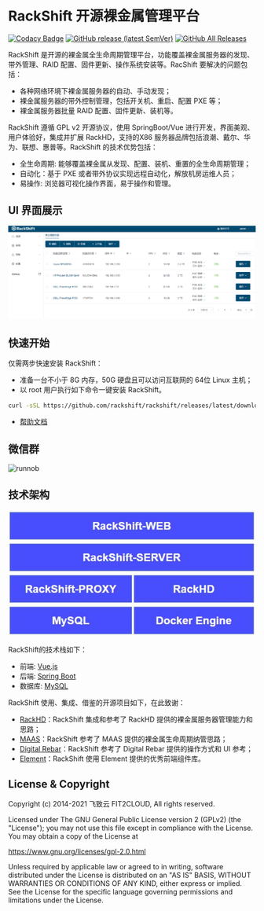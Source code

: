 # RackShift 开源裸金属管理平台

[![Codacy Badge](https://api.codacy.com/project/badge/Grade/956d688c965044d49ec807817efd3ca0)](https://app.codacy.com/gh/rackshift/rackshift?utm_source=github.com&utm_medium=referral&utm_content=rackshift/rackshift&utm_campaign=Badge_Grade)
[![GitHub release (latest SemVer)](https://img.shields.io/github/v/release/rackshift/rackshift)](https://github.com/rackshift/rackshift/releases/latest)
[![GitHub All Releases](https://img.shields.io/github/downloads/rackshift/rackshift/total)](https://github.com/rackshift/rackshift/releases)

RackShift 是开源的裸金属全生命周期管理平台，功能覆盖裸金属服务器的发现、带外管理、RAID 配置、固件更新、操作系统安装等。RacShift 要解决的问题包括：

- 各种网络环境下裸金属服务器的自动、手动发现；
- 裸金属服务器的带外控制管理，包括开关机、重启、配置 PXE 等；
- 裸金属服务器批量 RAID 配置、固件更新、装机等。

RackShift 遵循 GPL v2 开源协议，使用 SpringBoot/Vue 进行开发，界面美观、用户体验好，集成并扩展 RackHD，支持的X86 服务器品牌包括浪潮、戴尔、华为、联想、惠普等。RackShift 的技术优势包括：

- 全生命周期: 能够覆盖裸金属从发现、配置、装机、重置的全生命周期管理；
- 自动化：基于 PXE 或者带外协议实现远程自动化，解放机房运维人员；
- 易操作: 浏览器可视化操作界面，易于操作和管理。

## UI 界面展示

![runoob](docs/pic/rs-main.png)

## 快速开始

仅需两步快速安装 RackShift：

 * 准备一台不小于 8G 内存，50G 硬盘且可以访问互联网的 64位 Linux 主机；
 * 以 root 用户执行如下命令一键安装 RackShift。

```sh
curl -sSL https://github.com/rackshift/rackshift/releases/latest/download/quick_start.sh | sh
```

*  [帮助文档](https://rackshift-docs.fit2cloud.com/) 

## 微信群

![runnob](https://f2c-south.oss-cn-shenzhen.aliyuncs.com/RackHD-dont-del/RackShift/rs-21-03-14.png) 

## 技术架构

![runoob](docs/pic/rs-structure.jpg)

RackShift的技术栈如下：

- 前端: [Vue.js](https://vuejs.org/)
- 后端: [Spring Boot](https://www.tutorialspoint.com/spring_boot/spring_boot_introduction.htm)
- 数据库: [MySQL](https://www.mysql.com/)

RackShift 使用、集成、借鉴的开源项目如下，在此致谢：

-  [RackHD](https://rackhd.github.io/)：RackShift 集成和参考了 RackHD 提供的裸金属服务器管理能力和思路；
-  [MAAS](https://maas.io/)：RackShift 参考了 MAAS 提供的裸金属生命周期纳管思路；
-  [Digital Rebar](https://rackn.com/rebar/)：RackShift 参考了 Digital Rebar 提供的操作方式和 UI 参考；
-  [Element](https://element.eleme.cn/#/)：RackShift 使用 Element 提供的优秀前端组件库。 

## License & Copyright

Copyright (c) 2014-2021 飞致云 FIT2CLOUD, All rights reserved.

Licensed under The GNU General Public License version 2 (GPLv2)  (the "License"); you may not use this file except in compliance with the License. You may obtain a copy of the License at

<https://www.gnu.org/licenses/gpl-2.0.html>

Unless required by applicable law or agreed to in writing, software distributed under the License is distributed on an "AS IS" BASIS, WITHOUT WARRANTIES OR CONDITIONS OF ANY KIND, either express or implied. See the License for the specific language governing permissions and limitations under the License.
